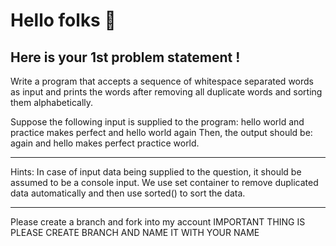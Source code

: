 # Hello folks  :wave:

Here is your 1st problem statement !
-----
Write a program that accepts a sequence of whitespace separated words as input and prints the words after removing all duplicate words and sorting them alphabetically.

Suppose the following input is supplied to the program: 
hello world and practice makes perfect and hello world again
Then, the output should be:
again and hello makes perfect practice world.

----
Hints:
In case of input data being supplied to the question, it should be assumed to be a console input.
We use set container to remove duplicated data automatically and then use sorted() to sort the data.

-----
Please create a branch and fork into my account
IMPORTANT THING IS  PLEASE CREATE BRANCH AND NAME IT WITH YOUR NAME
 
